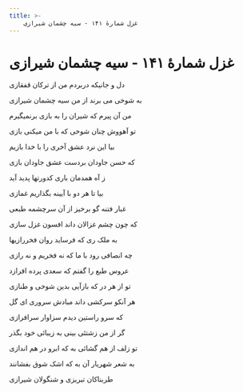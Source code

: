 ```yaml
---
title: >-
    غزل شمارهٔ ۱۴۱ - سیه چشمان شیرازی
---
```

# غزل شمارهٔ ۱۴۱ - سیه چشمان شیرازی

<div class="b" id="bn1"><div class="m1"><p>دل و جانیکه دربردم من از ترکان قفقازی</p></div>
<div class="m2"><p>به شوخی می برند از من سیه چشمان شیرازی</p></div></div>
<div class="b" id="bn2"><div class="m1"><p>من آن پیرم که شیران را به بازی برنمیگیرم</p></div>
<div class="m2"><p>تو آهووش چنان شوخی که با من میکنی بازی</p></div></div>
<div class="b" id="bn3"><div class="m1"><p>بیا این نرد عشق آخری را با خدا بازیم</p></div>
<div class="m2"><p>که حسن جاودان بردست عشق جاودان بازی</p></div></div>
<div class="b" id="bn4"><div class="m1"><p>ز آه همدمان باری کدورتها پدید آید</p></div>
<div class="m2"><p>بیا تا هر دو با آیینه بگذاریم غمازی</p></div></div>
<div class="b" id="bn5"><div class="m1"><p>غبار فتنه گو برخیز از آن سرچشمه طبعی</p></div>
<div class="m2"><p>که چون چشم غزالان داند افسون غزل سازی</p></div></div>
<div class="b" id="bn6"><div class="m1"><p>به ملک ری که فرساید روان فخررازیها</p></div>
<div class="m2"><p>چه انصافی رود با ما که نه فخریم و نه رازی</p></div></div>
<div class="b" id="bn7"><div class="m1"><p>عروس طبع را گفتم که سعدی پرده افرازد</p></div>
<div class="m2"><p>تو از هر در که بازآیی بدین شوخی و طنازی</p></div></div>
<div class="b" id="bn8"><div class="m1"><p>هر آنکو سرکشی داند مبادش سروری ای گل</p></div>
<div class="m2"><p>که سرو راستین دیدم سزاوار سرافرازی</p></div></div>
<div class="b" id="bn9"><div class="m1"><p>گر از من زشتئی بینی به زیبائی خود بگذر</p></div>
<div class="m2"><p>تو زلف از هم گشائی به که ابرو در هم اندازی</p></div></div>
<div class="b" id="bn10"><div class="m1"><p>به شعر شهریار آن به که اشک شوق بفشانند</p></div>
<div class="m2"><p>طربناکان تبریزی و شنگولان شیرازی</p></div></div>
